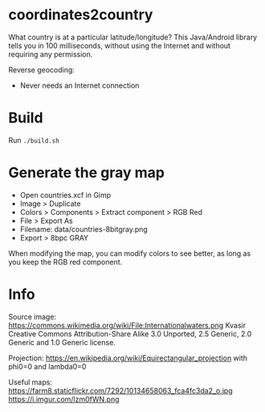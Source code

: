 # coordinates2country

What country is at a particular latitude/longitude? This Java/Android library tells you in 100 milliseconds, without using the Internet and without requiring any permission.

Reverse geocoding:
- Never needs an Internet connection

# Build

Run `./build.sh`

# Generate the gray map

- Open countries.xcf in Gimp
- Image > Duplicate
- Colors > Components > Extract component > RGB Red
- File > Export As
- Filename: data/countries-8bitgray.png
- Export > 8bpc GRAY 

When modifying the map, you can modify colors to see better, as long as you keep the RGB red component.

# Info

Source image: https://commons.wikimedia.org/wiki/File:Internationalwaters.png Kvasir Creative Commons Attribution-Share Alike 3.0 Unported, 2.5 Generic, 2.0 Generic and 1.0 Generic license.

Projection: https://en.wikipedia.org/wiki/Equirectangular_projection with phi0=0 and lambda0=0

Useful maps: https://farm8.staticflickr.com/7292/10134658063_fca4fc3da2_o.jpg https://i.imgur.com/lzm0fWN.png
